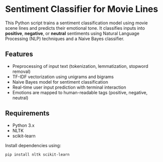# Sentiment Classifier for Movie Lines

This Python script trains a sentiment classification model using movie scene lines and predicts their emotional tone. It classifies inputs into **positive**, **negative**, or **neutral** sentiments using Natural Language Processing (NLP) techniques and a Naive Bayes classifier.

## Features

- Preprocessing of input text (tokenization, lemmatization, stopword removal)
- TF-IDF vectorization using unigrams and bigrams
- Naive Bayes model for sentiment classification
- Real-time user input prediction with terminal interaction
- Emotions are mapped to human-readable tags (positive, negative, neutral)

## Requirements

- Python 3.x
- NLTK
- scikit-learn

Install dependencies using:

```bash
pip install nltk scikit-learn
